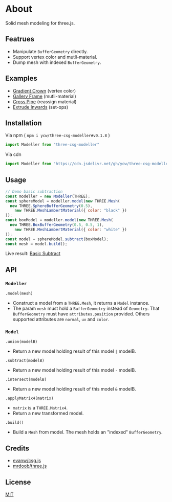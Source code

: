 # About

Solid mesh modeling for three.js.

## Featrues

- Manipulate `BufferGeometry` directly.
- Support vertex color and mutli-material.
- Dump mesh with indexed `BufferGeometry`.

## Examples

- [Gradient Crown](https://ycw.github.io/three-csg-modeller/examples/gradient-crown) (vertex color)
- [Gallery Frame](https://ycw.github.io/three-csg-modeller/examples/gallery-frame) (mutli-material)
- [Cross Pipe](https://ycw.github.io/three-csg-modeller/examples/cross-pipe) (reassign material)
- [Extrude Inwards](https://ycw.github.io/three-csg-modeller/examples/extrude-inwards) (set-ops)

## Installation

Via npm ( `npm i ycw/three-csg-modeller#v0.1.8` )

```js
import Modeller from "three-csg-modeller"
```

Via cdn

```js
import Modeller from "https://cdn.jsdelivr.net/gh/ycw/three-csg-modeller@0.1.8/dist/lib.esm.js"
```

## Usage

```js
// Demo basic subtraction
const modeller = new Modeller(THREE);
const sphereModel = modeller.model(new THREE.Mesh(
  new THREE.SphereBufferGeometry(0.5),
    new THREE.MeshLambertMaterial({ color: "black" })
));
const boxModel = modeller.model(new THREE.Mesh(
  new THREE.BoxBufferGeometry(0.5, 0.5, 1),
    new THREE.MeshLambertMaterial({ color: "white" })
));
const model = sphereModel.subtract(boxModel);
const mesh = model.build();
```

Live result: [Basic Subtract](https://ycw.github.io/three-csg-modeller/examples/basic-subtract)

## API

### `Modeller`

`.model(mesh)`
- Construct a model from a `THREE.Mesh`, it returns a `Model` instance.
- The param `mesh` must hold a `BufferGeometry` instead of `Geometry`. That 
  `BufferGeometry` must have `attributes.position` provided. Others supported
  attributes are `normal`, `uv` and `color`.

### `Model`

`.union(modelB)`
- Return a new model holding result of this model `|` modelB.

`.subtract(modelB)`
- Return a new model holding result of this model `-` modelB.

`.intersect(modelB)`
- Return a new model holding result of this model `&` modelB.

`.applyMatrix4(matrix)` 
- `matrix` is a `THREE.Matrix4`.
- Return a new transformed model.

`.build()`
- Build a `Mesh` from model. The mesh holds an "indexed" `BufferGeometry`.

## Credits

- [evanw/csg.js](https://evanw.github.io/csg.js/)
- [mrdoob/three.js](https://github.com/mrdoob/three.js)

## License

[MIT](LICENSE)